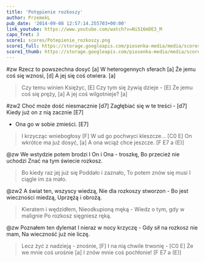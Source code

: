 ```yaml
---
title: 'Potępienie rozkoszy'
author: PrzemekL
pub_date: '2014-09-08 12:57:14.255703+00:00'
link_youtube: https://www.youtube.com/watch?v=Ni516mDE3_M
capo_fret: 3
score1: scores/Potepienie_rozkoszy.png
score1_full: https://storage.googleapis.com/piosenka-media/media/scores/Potepienie_rozkoszy.png
score1_thumb: https://storage.googleapis.com/piosenka-media/media/scores/Potepienie_rozkoszy.png.180x0_q85_upscale.jpg
---
```


#zw
Rzecz to powszechna dosyć [a]
W heterogennych sferach [a]
Że jemu coś się wznosi, [d]
A jej się coś otwiera. [a]
>Czy temu winien Księżyc, [E]
>Czy tym się żywią dzieje - [E]
>Że jemu coś się pręży, [a]
>A jej coś wilgotnieje? [a]

#zw2
Choć może dość niesmacznie [d7]
Zagłębiać się w te treści - [d7]
Kiedy już on z nią zacznie [E7]
- Ona go w sobie zmieści. [E7]
>I krzycząc wniebogłosy [F]
>W ud go pochwyci kleszcze... [C0 E]
>On wkrótce ma już dosyć, [a]
>A ona wciąż chce jeszcze. [F E7 a (E)]

@zw
We wstydzie potem brodzi
I On i Ona - troszkę,
Bo przecież nie uchodzi
Znać na tym świecie rozkosz.
>Bo kiedy raz jej już się
>Poddało i zaznało,
>To potem znów się musi
>I ciągle im za mało.

@zw2
A świat ten, wszyscy wiedzą,
Nie dla rozkoszy stworzon -
Bo jest wieczności miedzą,
Uprzężą i obrożą.
>Kieratem i wędzidłem,
> Nieodkupioną męką -
>Wiedz o tym, gdy w malignie
>Po rozkosz sięgniesz ręką.

@zw
Poznałem ten dylemat
I nieraz w nocy krzyczę -
Gdy sił na rozkosz nie mam,
Na wieczność już nie liczę.
>Lecz żyć z nadzieją - znośnie, [F]
>I na nią chwile trwonię - [C0 E]
>Że we mnie coś urośnie [a]
>I znów mnie coś pochłonie! [F E7 a (E)]